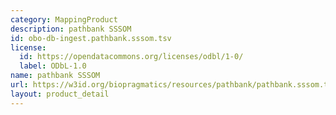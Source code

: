 ```yaml
---
category: MappingProduct
description: pathbank SSSOM
id: obo-db-ingest.pathbank.sssom.tsv
license:
  id: https://opendatacommons.org/licenses/odbl/1-0/
  label: ODbL-1.0
name: pathbank SSSOM
url: https://w3id.org/biopragmatics/resources/pathbank/pathbank.sssom.tsv
layout: product_detail
---
```

